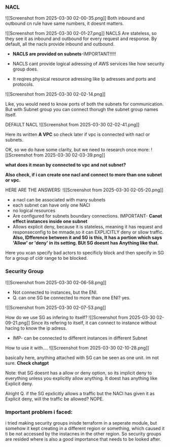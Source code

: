 ### NACL
![[Screenshot from 2025-03-30 02-00-35.png]]
Both inbound and outbound cn rule have same numbers, it doesnt matters.

![[Screenshot from 2025-03-30 02-01-27.png]]
NACLS Are stateless, so they see it as inbound and outbound for every request and response. 
By default, all the nacls provide inbound and outbound. 
- **NACLS are provided on subnets**-IMPORTANT!!!!!

- NACLS cant provide logical adressing of AWS services like how security group does.
- It reqires physical resource adressing like Ip adresses and ports and protocols.

![[Screenshot from 2025-03-30 02-02-14.png]]

Like, you would need to know ports of both the subnets for communication. 
But with Subnet group you can connect thorugh the subnet group names itself.

DEFAULT NACL
![[Screenshot from 2025-03-30 02-02-41.png]]

Here its written **A VPC** so check later if vpc is connected with nacl or subnets.


OK, so we do have some clarity, but we need to research once more:
![[Screenshot from 2025-03-30 02-03-39.png]]

**what does it mean by connected to vpc and not subnet?**

**Also check, if i can create one nacl and connect to more than one subnet or vpc.**

HERE ARE THE ANSWERS:
![[Screenshot from 2025-03-30 02-05-20.png]]
- a nacl can be associated with many subnets
- each subnet can have only one NACl
- no logical resources
- Are configured for subnets boundary connections. IMPORTANT- **Canot effect instances inside one subnet**
- Allows explicit deny, because it is stateless, meaning it has request and responseconfig to be mmade,so it can EXPLICITLY deny or sllow traffic.
**Also, IDfference between it and SG is this, It has a portion which says 'Allow' or 'deny' in its setting. BUt SG doesnt has Anything like that.**

Here you xcan specify bad actors to specificly block  and then specify in SG  for a group of cidr range to be blocked.

### Security Group

![[Screenshot from 2025-03-30 02-06-58.png]]

- Not connected to instances, but the ENI.
- Q. can one SG be connected to more than one ENI? yes.

![[Screenshot from 2025-03-30 02-07-53.png]]

How do we use SG as infering to itself?
![[Screenshot from 2025-03-30 02-09-21.png]]
Since its refering to itself, it can connect to instance without hacing to know the ip adress.
- IMP- can be connected to different instances in different Subnet

How to use it with....
![[Screenshot from 2025-03-30 02-10-28.png]]

basically here, anything attached with SG can be seen as one unit. im not sure. **Check chatgpt**

Note: that SG doesnt has a allow or deny option, so its implicit deny to everything unless you explicitly allow anything. It doest has anything like Explicit deny.


Alright Q. if the SG epxlicitly allows a traffic but the NACl has given it as Explicit deny, will the traffic be allowed? NOPE.


### Important problem i faced:
i tried making security groups inisde terraform in a seperate module, but somehow it kept creating in a different region or something, which caused it ti be not accessed by the instacnes in the other region.
So security groups are resided where is also a good importance that needs to be looked after.



